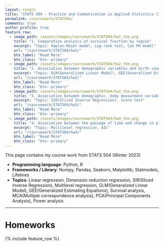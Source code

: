 ```yaml
---
layout: single
title: "STATS 504 - Practice and Communication in Applied Statistics (In progress)"
permalink: /coursework/STAT504/
comments: true
author_profile: true
feature_row:
  - image_path: /assets/images/coursework/STAT504/hw1_thm.png
    title: "1. Comparative analysis of survival function by region"
    excerpt: "Topic: Kaplan-Meier model, Log-rank test, Cox PH model"
    url: "/coursework/STAT504/hw1/"
    btn_label: "Read More"
    btn_class: "btn--primary"	
  - image_path: /assets/images/coursework/STAT504/hw2_thm.png
    title: "2. Association between demographic variables and birth counts by counties"
    excerpt: "Topic: GLM(Generalized Linear Model), GEE(Generalized Estimating Equations), PCA(Principal Component Analysis), Score test"
    url: "/coursework/STAT504/hw2/"
    btn_label: "Read More"
    btn_class: "btn--primary"	
  - image_path: /assets/images/coursework/STAT504/hw3_thm.png
    title: "3. Association between demographic, body measurment variables and blood pressure"
    excerpt: "Topic: SIR(Sliced Inverse Regression), Score test"
    url: "/coursework/STAT504/hw3/"
    btn_label: "Read More"
    btn_class: "btn--primary"	
  - image_path: /assets/images/coursework/STAT504/hw4_thm.png
    title: "4. Association between the passage of time and change in plant habitats"
    excerpt: "Topic: Multilevel regression, AIC"
    url: "/coursework/STAT504/hw4/"
    btn_label: "Read More"
    btn_class: "btn--primary"	
---
```


This page contains my course work from STATS 504 (Winter 2023)

- **Programming language**: Python, R
- **Frameworks / Library**: Numpy, Pandas, Seaborn, Matplotlib, Statmodels, Lifelines
- **Topics**: Linear regression, Dimension reduction regression, SIR(Sliced Inverse Regression), Multilevel regression, GLM(Generalized Linear Model), GEE(Generalized Estimating Equations), Survival analysis, MCA(Multiple correspondence analysis), PCA(Principal Components Analysis), Power analysis


***

# Homeworks

{% include feature_row %}